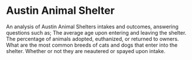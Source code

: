 # Austin Animal Shelter

An analysis of Austin Animal Shelters intakes and outcomes, answering questions such as; The average age upon entering and leaving the shelter.
The percentage of animals adopted, euthanized, or returned to owners.
What are the most common breeds of cats and dogs that enter into the shelter.
Whether or not they are neautered or spayed upon intake.
